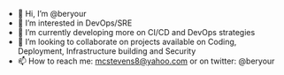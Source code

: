 - 👋 Hi, I’m @beryour
- 👀 I’m interested in DevOps/SRE
- 🌱 I’m currently developing more on CI/CD and DevOps strategies
- 💞️ I’m looking to collaborate on projects available on Coding, Deployment, Infrastructure building and Security
- 📫 How to reach me: mcstevens8@yahoo.com or on twitter: @beryour

<!---
beryour/beryour is a ✨ special ✨ repository because its `README.md` (this file) appears on your GitHub profile.
You can click the Preview link to take a look at your changes.
--->
